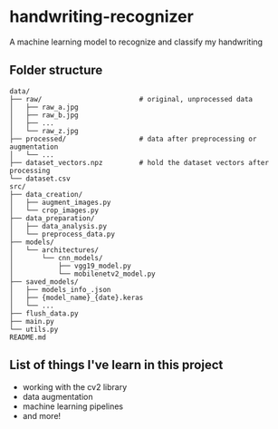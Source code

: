 # handwriting-recognizer
A machine learning model to recognize and classify my handwriting

## Folder structure
```text
data/
├── raw/                        # original, unprocessed data
│   ├── raw_a.jpg
│   ├── raw_b.jpg
│   ├── ...
│   └── raw_z.jpg
├── processed/                  # data after preprocessing or augmentation
│   └── ...
├── dataset_vectors.npz         # hold the dataset vectors after processing 
└── dataset.csv
src/
├── data_creation/
│   ├── augment_images.py
│   └── crop_images.py
├── data_preparation/
│   ├── data_analysis.py
│   └── preprocess_data.py
├── models/
│   └── architectures/
│       └── cnn_models/
│           ├── vgg19_model.py
│           └── mobilenetv2_model.py
├── saved_models/
│   ├── models_info_.json
│   ├── {model_name}_{date}.keras
│   └── ...
├── flush_data.py
├── main.py
└── utils.py
README.md
```


## List of things I've learn in this project
- working with the cv2 library
- data augmentation
- machine learning pipelines
- and more!

